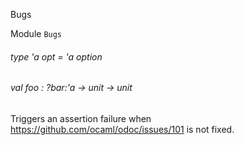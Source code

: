 Bugs

 Module  `` Bugs `` 
<a id="type-opt"></a>
###### type 'a opt = 'a option



<a id="val-foo"></a>
###### val foo : ?bar:'a -> unit -> unit

Triggers an assertion failure when https://github.com/ocaml/odoc/issues/101 is not fixed.


